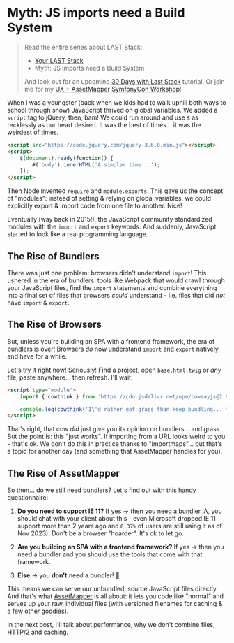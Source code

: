 # Myth: JS imports need a Build System

> Read the entire series about LAST Stack:
> * [Your LAST Stack](https://symfonycasts.com/blog/last-stack)
> * Myth: JS imports need a Build System
>
> And look out for an upcoming [30 Days with Last Stack](https://symfonycasts.com/screencast/30-days-last)
> tutorial. Or join me for my [UX + AssetMapper SymfonyCon Workshop](https://live.symfony.com/2023-brussels-con/workshop/having-fun-and-being-productive-with-symfony-ux-and-assetmapper)!

When I was a youngster (back when we kids had to walk uphill both ways to
school through snow) JavaScript thrived on global variables. We added a
`script` tag to jQuery, then, bam! We could run around and use `$` as
recklessly as our heart desired. It was the best of times... it was the
weirdest of times.

```html
<script src="https://code.jquery.com/jquery-3.6.0.min.js"></script>
<script>
    $(document).ready(function() {
        #('body').innerHTML('A simpler time...');
    });
</script>
```

Then Node invented `require` and `module.exports`. This gave
us the concept of "modules": instead of setting & relying on global
variables, we could explicitly export & import code from one file to
another. Nice!

Eventually (way back in 2015!), the JavaScript community standardized
modules with the `import` and `export` keywords. And suddenly,
JavaScript started to look like a real programming language.

## The Rise of Bundlers

There was just one problem: browsers didn't understand `import`! This ushered
in the era of bundlers: tools like Webpack that would crawl through your
JavaScript files, find the `import` statements and combine everything into a
final set of files that browsers *could* understand - i.e. files that did *not*
have `import` & `export`.

## The Rise of Browsers

But, unless you're building an SPA with a frontend framework, the era of
bundlers is over! Browsers *do* now understand `import` and `export` natively,
and have for a while.

Let's try it right now! Seriously! Find a project, open `base.html.twig` or *any* file,
paste anywhere... then refresh. I'll wait:

```html
<script type="module">
    import { cowthink } from 'https://cdn.jsdelivr.net/npm/cowsayjs@2.0.0/+esm';

    console.log(cowthink('I\'d rather eat grass than keep bundling... though I do ❤️  grass...'));
</script>
```

That's right, that cow *did* just give you its opinion on bundlers... and grass. But the
point is: this "just works". If importing from a URL looks weird to you - that's
ok. We don't do this in practice thanks to "importmaps"... but that's a topic
for another day (and something that AssetMapper handles for you).

## The Rise of AssetMapper

So then... do we still need bundlers? Let's find out with this handy questionnaire:

1) **Do you need to support IE 11?** If yes -> then you need a bundler.
     A, you should chat with your client about this - even
     Microsoft dropped IE 11 support more than 2 years ago and `0.37%`
     of users are still using it as of Nov 2023). Don't be a browser "hoarder".
     It's ok to let go.

2) **Are you building an SPA with a frontend framework?** If yes -> then you need
     a bundler and you should use the tools that come with that framework.

3) **Else** -> you **don't** need a bundler! 🚀

This means we can serve our unbundled, source JavaScript files directly.
And that's what [AssetMapper](https://symfony.com/doc/current/frontend/asset_mapper.html)
is all about: it lets you code like "normal" and
serves up your raw, individual files (with versioned filenames for
caching & a few other goodies).

In the next post, I'll talk about performance, why we don't combine files,
HTTP/2 and caching.
